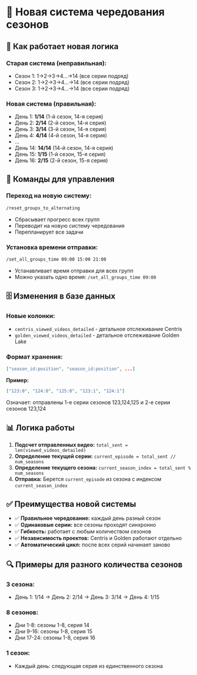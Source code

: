# 🔄 Новая система чередования сезонов

## 🎯 Как работает новая логика

### **Старая система (неправильная):**
- Сезон 1: 1→2→3→4...→14 (все серии подряд)
- Сезон 2: 1→2→3→4...→14 (все серии подряд)
- Сезон 3: 1→2→3→4...→14 (все серии подряд)

### **Новая система (правильная):**
- День 1: **1/14** (1-й сезон, 14-я серия)
- День 2: **2/14** (2-й сезон, 14-я серия)  
- День 3: **3/14** (3-й сезон, 14-я серия)
- День 4: **4/14** (4-й сезон, 14-я серия)
- ...
- День 14: **14/14** (14-й сезон, 14-я серия)
- День 15: **1/15** (1-й сезон, 15-я серия)
- День 16: **2/15** (2-й сезон, 15-я серия)

## 🔧 Команды для управления

### **Переход на новую систему:**
```bash
/reset_groups_to_alternating
```
- Сбрасывает прогресс всех групп
- Переводит на новую систему чередования
- Перепланирует все задачи

### **Установка времени отправки:**
```bash
/set_all_groups_time 09:00 15:00 21:00
```
- Устанавливает время отправки для всех групп
- Можно указать одно время: `/set_all_groups_time 09:00`

## 🗄️ Изменения в базе данных

### **Новые колонки:**
- `centris_viewed_videos_detailed` - детальное отслеживание Centris
- `golden_viewed_videos_detailed` - детальное отслеживание Golden Lake

### **Формат хранения:**
```json
["season_id:position", "season_id:position", ...]
```

**Пример:**
```json
["123:0", "124:0", "125:0", "123:1", "124:1"]
```
Означает: отправлены 1-е серии сезонов 123,124,125 и 2-е серии сезонов 123,124

## 📊 Логика работы

1. **Подсчет отправленных видео:** `total_sent = len(viewed_videos_detailed)`
2. **Определение текущей серии:** `current_episode = total_sent // num_seasons`
3. **Определение текущего сезона:** `current_season_index = total_sent % num_seasons`
4. **Отправка:** Берется `current_episode` из сезона с индексом `current_season_index`

## ✅ Преимущества новой системы

- ✅ **Правильное чередование:** каждый день разный сезон
- ✅ **Одинаковые серии:** все сезоны проходят синхронно
- ✅ **Гибкость:** работает с любым количеством сезонов
- ✅ **Независимость проектов:** Centris и Golden работают отдельно
- ✅ **Автоматический цикл:** после всех серий начинает заново

## 🔍 Примеры для разного количества сезонов

### **3 сезона:**
- День 1: 1/14 → День 2: 2/14 → День 3: 3/14 → День 4: 1/15

### **8 сезонов:**
- Дни 1-8: сезоны 1-8, серия 14
- Дни 9-16: сезоны 1-8, серия 15
- Дни 17-24: сезоны 1-8, серия 16

### **1 сезон:**
- Каждый день: следующая серия из единственного сезона
